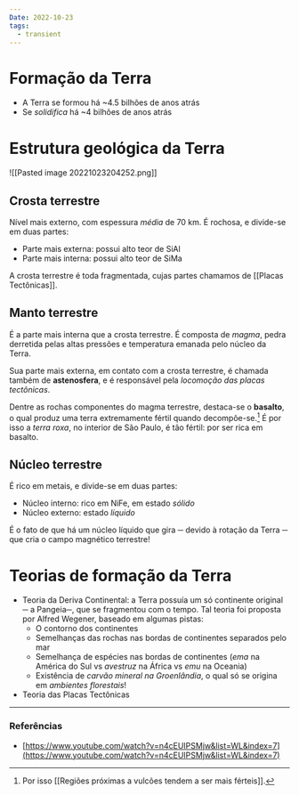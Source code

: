 ```yaml
---
Date: 2022-10-23
tags:
  - transient
---
```

# Formação da Terra
- A Terra se formou há ~4.5 bilhões de anos atrás
- Se *solidifica* há ~4 bilhões de anos atrás

# Estrutura geológica da Terra
![[Pasted image 20221023204252.png]]

## Crosta terrestre
Nível mais externo, com espessura *média* de 70 km. É rochosa, e divide-se em duas partes:
- Parte mais externa: possui alto teor de SiAl
- Parte mais interna: possui alto teor de SiMa

A crosta terrestre é toda fragmentada, cujas partes chamamos de [[Placas Tectônicas]].

## Manto terrestre
É a parte mais interna que a crosta terrestre. É composta de *magma*, pedra derretida pelas altas pressões e temperatura emanada pelo núcleo da Terra.

Sua parte mais externa, em contato com a crosta terrestre, é chamada também de **astenosfera**, e é responsável pela *locomoção das placas tectônicas*.

Dentre as rochas componentes do magma terrestre, destaca-se o **basalto**, o qual produz uma terra extremamente fértil quando decompõe-se.[^1] É por isso a *terra roxa*, no interior de São Paulo, é tão fértil: por ser rica em basalto.

## Núcleo terrestre
É rico em metais, e divide-se em duas partes:
- Núcleo interno: rico em NiFe, em estado *sólido*
- Núcleo externo: estado *líquido*

É o fato de que há um núcleo líquido que gira ─ devido à rotação da Terra ─ que cria o campo magnético terrestre!

# Teorias de formação da Terra
- Teoria da Deriva Continental: a Terra possuía um só continente original ─ a Pangeia─, que se fragmentou com o tempo. Tal teoria foi proposta por Alfred Wegener, baseado em algumas pistas:
	- O contorno dos continentes
	- Semelhanças das rochas nas bordas de continentes separados pelo mar
	- Semelhança de espécies nas bordas de continentes (*ema* na América do Sul vs *avestruz* na África vs *emu* na Oceania)
	- Existência de *carvão mineral na Groenlândia*, o qual só se origina em *ambientes florestais*!
- Teoria das Placas Tectônicas

---
### Referências
- [https://www.youtube.com/watch?v=n4cEUIPSMjw&list=WL&index=7](https://www.youtube.com/watch?v=n4cEUIPSMjw&list=WL&index=7)

[^1]: Por isso [[Regiões próximas a vulcões tendem a ser mais férteis]].